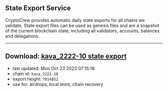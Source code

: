 ## State Export Service
CryptoCrew provides automatic daily state exports for all chains we validate. State export files can be used as genesis files and are a snapshot of the current blockchain state, including all validators, accounts, balances and delegations.

---
**Download: [kava_2222-10 state export](https://dl.ccvalidators.com/SERVICE/kava/kava_2222-10_export_7014852.json)**
---

- last updated: Mon Oct 23 2023 07:15:18
- chain id: `kava_2222-10`
- export height: `7014852`
- use for: airdrops, local tests, chain recovery
